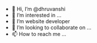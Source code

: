 - 👋 Hi, I’m @dhruvanshi
- 👀 I’m interested in ...
- 🌱 I’m website developer
- 💞️ I’m looking to collaborate on ...
- 📫 How to reach me ...

<!---
dhruvanshi/dhruvanshi is a ✨ special ✨ repository because its `README.md` (this file) appears on your GitHub profile.
You can click the Preview link to take a look at your changes.
--->
